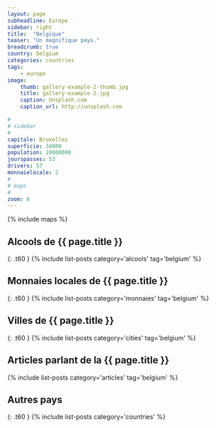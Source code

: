 ```yaml
---
layout: page
subheadline: Europe
sidebar: right
title:  "Belgique"
teaser: "Un magnifique pays."
breadcrumb: true
country: belgium
categories: countries
tags:
    - europe
image:
    thumb: gallery-example-2-thumb.jpg
    title: gallery-example-2.jpg
    caption: Unsplash.com
    caption_url: http://unsplash.com

#
# sidebar
#
capitale: Bruxelles
superficie: 34000
population: 10000000
jourspasses: 53
drivers: 57
monnaielocale: 2
#
# maps
#
zoom: 6
---
```


{% include maps %}

## Alcools de {{ page.title }}
{: .t60 }
{% include list-posts category='alcools' tag='belgium' %}

## Monnaies locales de {{ page.title }}
{: .t60 }
{% include list-posts category='monnaies' tag='belgium' %}

## Villes de {{ page.title }}
{: .t60 }
{% include list-posts category='cities' tag='belgium' %}

## Articles parlant de la {{ page.title }}
{% include list-posts category='articles' tag='belgium' %}

## Autres pays
{: .t60 }
{% include list-posts category='countries' %}
